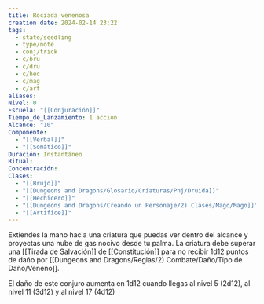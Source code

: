```yaml
---
title: Rociada venenosa
creation date: 2024-02-14 23:22
tags:
  - state/seedling
  - type/note
  - conj/trick
  - c/bru
  - c/dru
  - c/hec
  - c/mag
  - c/art
aliases: 
Nivel: 0
Escuela: "[[Conjuración]]"
Tiempo_de_Lanzamiento: 1 accion
Alcance: "10"
Componente:
  - "[[Verbal]]"
  - "[[Somático]]"
Duración: Instantáneo
Ritual: 
Concentración: 
Clases:
  - "[[Brujo]]"
  - "[[Dungeons and Dragons/Glosario/Criaturas/Pnj/Druida]]"
  - "[[Hechicero]]"
  - "[[Dungeons and Dragons/Creando un Personaje/2) Clases/Mago/Mago]]"
  - "[[Artífice]]"
---
```

Extiendes la mano hacia una criatura que puedas ver dentro del alcance y proyectas una nube de gas nocivo desde tu palma. La criatura debe superar una [[Tirada de Salvación]] de [[Constitución]] para no recibir 1d12 puntos de daño por [[Dungeons and Dragons/Reglas/2) Combate/Daño/Tipo de Daño/Veneno]].

El daño de este conjuro aumenta en 1d12 cuando llegas al nivel 5 (2d12), al nivel 11 (3d12) y al nivel 17 (4d12)